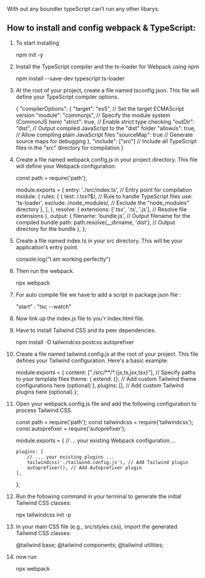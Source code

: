 <!-- TypeScript with webpack -->

With out any boundler typeScript can't run any other libarys.


## How to install and config webpack & TypeScript:

1. To start installing
    
    npm init -y

2. Install the TypeScript compiler and the ts-loader for Webpack using npm

     npm install --save-dev typescript ts-loader

3. At the root of your project, create a file named tsconfig.json. This file will define your TypeScript compiler options.

    {
        "compilerOptions": {
            "target": "es5",   // Set the target ECMAScript version
            "module": "commonjs", // Specify the module system (CommonJS here)
            "strict": true,      // Enable strict type checking
            "outDir": "dist",    // Output compiled JavaScript to the "dist" folder
            "allowJs": true,      // Allow compiling plain JavaScript files
            "sourceMap": true    // Generate source maps for debugging
        },
        "include": ["src"] // Include all TypeScript files in the "src" directory for compilation
    }

4. Create a file named webpack.config.js in your project directory. This file will define your Webpack configuration.

    const path = require('path');

    module.exports = {
        entry: './src/index.ts', // Entry point for compilation
        module: {
            rules: [
            {
                test: /\.tsx?$/, // Rule to handle TypeScript files
                use: 'ts-loader',
                exclude: /node_modules/, // Exclude the "node_modules" directory
            },
            ],
        },
        resolve: {
            extensions: ['.tsx', '.ts', '.js'], // Resolve file extensions
        },
        output: {
            filename: 'bundle.js', // Output filename for the compiled bundle
            path: path.resolve(__dirname, 'dist'), // Output directory for the bundle
        },
    };

5. Create a file named index.ts in your src directory. This will be your application's entry point. 

    console.log("I am working perfectly")
    

6. Then run the webpack.

    npx webpack


7. For auto compile file we have to add a script in package.json file :
    
    "start" : "tsc --watch"


8. Now link up the index.js file to you'r index.html file.


    <!-- Tailwind is not working  -->

9. Have to  install Tailwind CSS and its peer dependencies.

    npm install -D tailwindcss postcss autoprefixer

10. Create a file named tailwind.config.js at the root of your project. This file defines your Tailwind configuration. Here's a basic example:

    module.exports = {
        content: ["./src/**/*.{js,ts,jsx,tsx}"], // Specify paths to your template files
        theme: {
            extend: {}, // Add custom Tailwind theme configurations here (optional)
        },
        plugins: [], // Add custom Tailwind plugins here (optional)
    };


11. Open your webpack.config.js file and add the following configuration to process Tailwind CSS.

    const path = require('path');
    const tailwindcss = require('tailwindcss');
    const autoprefixer = require('autoprefixer');

    module.exports = {
        // ... your existing Webpack configuration ...

        plugins: [
            // ... your existing plugins ...
            tailwindcss('./tailwind.config.js'), // Add Tailwind plugin
            autoprefixer(), // Add Autoprefixer plugin
        ],
    };


12. Run the following command in your terminal to generate the initial Tailwind CSS classes:

    npx tailwindcss init -p

13. In your main CSS file (e.g., src/styles.css), import the generated Tailwind CSS classes:


    @tailwind base;
    @tailwind components;
    @tailwind utilities;

14. now run 
    
    npx webpack